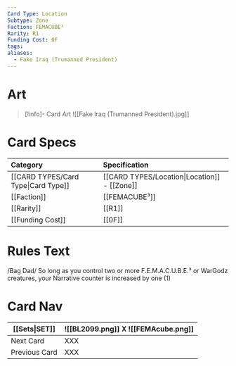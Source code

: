 ```yaml
---
Card Type: Location
Subtype: Zone
Faction: FEMACUBE³
Rarity: R1
Funding Cost: 0F
tags: 
aliases:
  - Fake Iraq (Trumanned President)
---
```

# Art

> [!info]- Card Art
> ![[Fake Iraq (Trumanned President).jpg]]

# Card Specs

| Category | Specification| 
| :--- | :--- |
| [[CARD TYPES/Card Type\|Card Type]] | [[CARD TYPES/Location\|Location]] - [[Zone]] |  
| [[Faction]] | [[FEMACUBE³]] |  
| [[Rarity]] | [[R1]] |  
| [[Funding Cost]] | [[0F]] | 

# Rules Text  

/Bag Dad/
So long as you control two or more F.E.M.A.C.U.B.E.³ or WarGodz creatures, your Narrative counter is increased by one (1)


# Card Nav

| [[Sets\|SET]] |  ![[BL2099.png]] 𐌢 ![[FEMAcube.png]] |
| ------------- | ------------------------------ |
| Next Card     | XXX |
| Previous Card | XXX |



